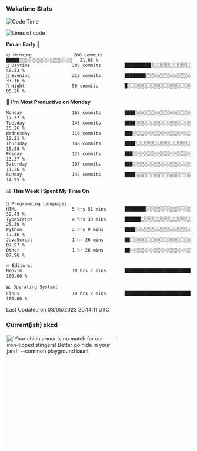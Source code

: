 ### Wakatime Stats
<!--START_SECTION:waka-->
![Code Time](http://img.shields.io/badge/Code%20Time-1%2C632%20hrs%2022%20mins-blue)

![Lines of code](https://img.shields.io/badge/From%20Hello%20World%20I%27ve%20Written-647.8%20thousand%20lines%20of%20code-blue)

**I'm an Early 🐤** 

```text
🌞 Morning                200 commits         █████░░░░░░░░░░░░░░░░░░░░   21.05 % 
🌆 Daytime                385 commits         ██████████░░░░░░░░░░░░░░░   40.53 % 
🌃 Evening                315 commits         ████████░░░░░░░░░░░░░░░░░   33.16 % 
🌙 Night                  50 commits          █░░░░░░░░░░░░░░░░░░░░░░░░   05.26 % 
```
📅 **I'm Most Productive on Monday** 

```text
Monday                   165 commits         ████░░░░░░░░░░░░░░░░░░░░░   17.37 % 
Tuesday                  145 commits         ████░░░░░░░░░░░░░░░░░░░░░   15.26 % 
Wednesday                116 commits         ███░░░░░░░░░░░░░░░░░░░░░░   12.21 % 
Thursday                 148 commits         ████░░░░░░░░░░░░░░░░░░░░░   15.58 % 
Friday                   127 commits         ███░░░░░░░░░░░░░░░░░░░░░░   13.37 % 
Saturday                 107 commits         ███░░░░░░░░░░░░░░░░░░░░░░   11.26 % 
Sunday                   142 commits         ████░░░░░░░░░░░░░░░░░░░░░   14.95 % 
```


📊 **This Week I Spent My Time On** 

```text
💬 Programming Languages: 
HTML                     5 hrs 51 mins       ████████░░░░░░░░░░░░░░░░░   32.45 % 
TypeScript               4 hrs 33 mins       ██████░░░░░░░░░░░░░░░░░░░   25.30 % 
Python                   3 hrs 9 mins        ████░░░░░░░░░░░░░░░░░░░░░   17.46 % 
JavaScript               1 hr 26 mins        ██░░░░░░░░░░░░░░░░░░░░░░░   07.97 % 
Other                    1 hr 26 mins        ██░░░░░░░░░░░░░░░░░░░░░░░   07.96 % 

🔥 Editors: 
Neovim                   18 hrs 2 mins       █████████████████████████   100.00 % 

💻 Operating System: 
Linux                    18 hrs 2 mins       █████████████████████████   100.00 % 
```


 Last Updated on 03/05/2023 20:14:11 UTC
<!--END_SECTION:waka-->

### Current(ish) xkcd
<a id="xkcd-a" title="'Your chitin armor is no match for our iron-tipped stingers! Better go hide in your jars!' --common playground taunt" href="https://www.xkcd.com" target="_blank">
        <img align="center" id="xkcd-img" src="https://imgs.xkcd.com/comics/college_knowledge.png" alt="'Your chitin armor is no match for our iron-tipped stingers! Better go hide in your jars!' --common playground taunt" height=300 />
</a>
